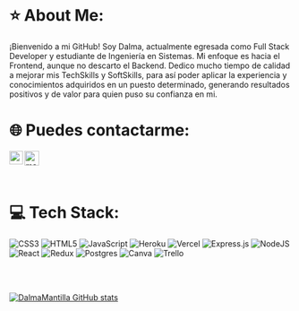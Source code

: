 # :star: About Me:
¡Bienvenido a mi GitHub! Soy Dalma, actualmente egresada como Full Stack Developer y estudiante de Ingeniería en Sistemas.
Mi enfoque es hacia el Frontend, aunque no descarto el Backend. Dedico mucho tiempo de calidad a mejorar mis TechSkills y  SoftSkills, para así poder aplicar la experiencia y conocimientos adquiridos en un puesto determinado, generando resultados positivos y de valor para quien puso su confianza en mi.
</br>

# 🌐 Puedes contactarme:

<a href="https://www.linkedin.com/in/dalma-mantilla/">
  <img align="left" alt="me | Linkedin" width="24px" src="https://github.com/TheDudeThatCode/TheDudeThatCode/blob/master/Assets/Linkedin.svg" />
</a>
<a href="mailto:dalmamantilla.60@gmail.com">
   <img align="left" alt="mail | Gmail" width="26px" src="https://github.com/TheDudeThatCode/TheDudeThatCode/blob/master/Assets/Gmail.svg" />
</a>
  
  
  </br>
  </br>
  </br>
  
  # 💻 Tech Stack:
![CSS3](https://img.shields.io/badge/css3-%231572B6.svg?style=for-the-badge&logo=css3&logoColor=white) ![HTML5](https://img.shields.io/badge/html5-%23E34F26.svg?style=for-the-badge&logo=html5&logoColor=white) ![JavaScript](https://img.shields.io/badge/javascript-%23323330.svg?style=for-the-badge&logo=javascript&logoColor=%23F7DF1E) ![Heroku](https://img.shields.io/badge/heroku-%23430098.svg?style=for-the-badge&logo=heroku&logoColor=white) ![Vercel](https://img.shields.io/badge/vercel-%23000000.svg?style=for-the-badge&logo=vercel&logoColor=white) ![Express.js](https://img.shields.io/badge/express.js-%23404d59.svg?style=for-the-badge&logo=express&logoColor=%2361DAFB) ![NodeJS](https://img.shields.io/badge/node.js-6DA55F?style=for-the-badge&logo=node.js&logoColor=white) ![React](https://img.shields.io/badge/react-%2320232a.svg?style=for-the-badge&logo=react&logoColor=%2361DAFB) ![Redux](https://img.shields.io/badge/redux-%23593d88.svg?style=for-the-badge&logo=redux&logoColor=white)  ![Postgres](https://img.shields.io/badge/postgres-%23316192.svg?style=for-the-badge&logo=postgresql&logoColor=white)  ![Canva](https://img.shields.io/badge/Canva-%2300C4CC.svg?style=for-the-badge&logo=Canva&logoColor=white) ![Trello](https://img.shields.io/badge/Trello-%23026AA7.svg?style=for-the-badge&logo=Trello&logoColor=white)

   </br>
   </br>

[![DalmaMantilla GitHub stats](https://github-readme-stats.vercel.app/api?username=dalmamantilla)](https://github.com/anuraghazra/github-readme-stats)




